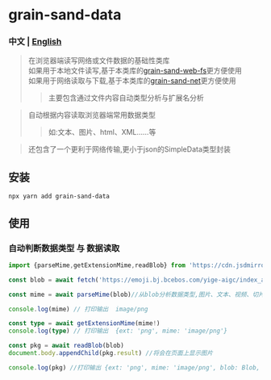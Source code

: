 # grain-sand-data
### 中文 | [English](README.md)
> 在浏览器端读写网络或文件数据的基础性类库<br/>
> 如果用于本地文件读写,基于本类库的[grain-sand-web-fs](https://www.npmjs.com/package/grain-sand-web-fs)更方便使用<br/>
> 如果用于网络读取与下载,基于本类库的[grain-sand-net](https://www.npmjs.com/package/grain-sand-net)更方便使用
>> 主要包含通过文件内容自动类型分析与扩展名分析

> 自动根据内容读取浏览器端常用数据类型
>>如:文本、图片、html、XML……等

> 还包含了一个更利于网络传输,更小于json的SimpleData类型封装


## 安装
```shell
npx yarn add grain-sand-data
```
## 使用
### 自动判断数据类型 与 数据读取
```ts
import {parseMime,getExtensionMime,readBlob} from 'https://cdn.jsdmirror.cn/npm/grain-sand-data/lib/index.web.js'

const blob = await fetch('https://emoji.bj.bcebos.com/yige-aigc/index_aigc/final/toolspics/15.png').then(r=>r.blob());

const mime = await parseMime(blob)//从blob分析数据类型,图片、文本、视频、切片……等类型皆支持

console.log(mime) // 打印输出  image/png

const type = await getExtensionMime(mime!)
console.log(type) // 打印输出  {ext: 'png', mime: 'image/png'}

const pkg = await readBlob(blob)
document.body.appendChild(pkg.result) //将会在页面上显示图片

console.log(pkg) //打印输出 {ext: 'png', mime: 'image/png', blob: Blob, type: 2, result: img}

```